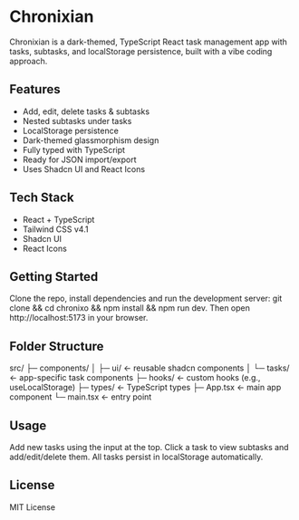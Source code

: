 # Chronixian

Chronixian is a dark-themed, TypeScript React task management app with tasks, subtasks, and localStorage persistence, built with a vibe coding approach.

## Features
- Add, edit, delete tasks & subtasks
- Nested subtasks under tasks
- LocalStorage persistence
- Dark-themed glassmorphism design
- Fully typed with TypeScript
- Ready for JSON import/export
- Uses Shadcn UI and React Icons

## Tech Stack
- React + TypeScript
- Tailwind CSS v4.1
- Shadcn UI
- React Icons

## Getting Started
Clone the repo, install dependencies and run the development server: git clone <repo-url> && cd chronixo && npm install && npm run dev. Then open http://localhost:5173 in your browser.

## Folder Structure
src/ ├─ components/ │ ├─ ui/          ← reusable shadcn components │ └─ tasks/       ← app-specific task components ├─ hooks/           ← custom hooks (e.g., useLocalStorage) ├─ types/           ← TypeScript types ├─ App.tsx          ← main app component └─ main.tsx         ← entry point

## Usage
Add new tasks using the input at the top. Click a task to view subtasks and add/edit/delete them. All tasks persist in localStorage automatically.

## License
MIT License
